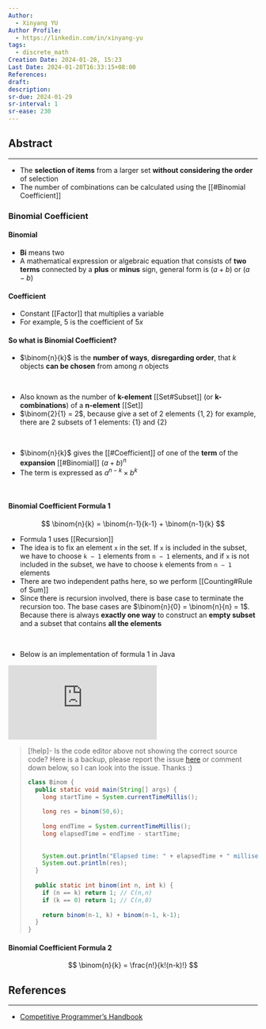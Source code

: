 ```yaml
---
Author:
  - Xinyang YU
Author Profile:
  - https://linkedin.com/in/xinyang-yu
tags:
  - discrete_math
Creation Date: 2024-01-28, 15:23
Last Date: 2024-01-28T16:33:15+08:00
References: 
draft: 
description: 
sr-due: 2024-01-29
sr-interval: 1
sr-ease: 230
---
```

## Abstract
---
- The **selection of items** from a larger set **without considering the order** of selection
- The number of combinations can be calculated using the [[#Binomial Coefficient]]

### Binomial Coefficient
#### Binomial
- **Bi** means two
- A mathematical expression or algebraic equation that consists of **two terms** connected by a **plus** or **minus** sign, general form is $(a+b)$ or $(a-b)$
#### Coefficient
- Constant [[Factor]] that multiplies a variable
- For example,  $5$ is the coefficient of $5x$



#### So what is Binomial Coefficient?
- $\binom{n}{k}$ is the **number of ways**, **disregarding order**, that $k$ objects **can be chosen** from among $n$ objects
</br>


- Also known as the number of **k-element** [[Set#Subset]] (or **k-combinations**) of a **n-element** [[Set]] 
- $\binom{2}{1} = 2$, because give a set of 2 elements $\{1,2\}$ for example, there are 2 subsets of 1 elements: $\{1\}$ and $\{2\}$ 

</br>

- $\binom{n}{k}$ gives the [[#Coefficient]] of one of the **term** of the **expansion** [[#Binomial]] $(a+b)^n$ 
- The term is expressed as $a^{n-k} \times b^{k}$
</br>

#### Binomial Coefficient Formula 1
$$
\binom{n}{k} = \binom{n-1}{k-1} + \binom{n-1}{k}
$$
- Formula 1 uses [[Recursion]]
- The idea is to fix an element `x` in the set. If `x` is included in the subset, we have to choose `k − 1` elements from `n − 1` elements, and if `x` is not included in the subset, we have to choose `k` elements from `n − 1` elements
- There are two independent paths here, so we perform [[Counting#Rule of Sum]]
- Since there is recursion involved, there is base case to terminate the recursion too. The base cases are $\binom{n}{0} = \binom{n}{n} = 1$. Because there is always **exactly one way** to construct an **empty subset** and a subset that contains **all the elements**
</br>

- Below is an implementation of formula 1 in Java
<div class="onecompilerCode-wrapper">
<iframe
 class="onecompilerCode"
 frameBorder="0" 
 src="https://onecompiler.com/embed/java/422rh3h5s?codeChangeEvent=true&theme=dark&hideLanguageSelection=true&hideNew=true&hideNewFileOption=true&availableLanguages=true&hideTitle=true&hideStdin=true" 
 ></iframe>
 </div>

>[!help]- Is the code editor above not showing the correct source code?
> Here is a backup, please report the issue [here](https://github.com/xy-241/CS-Notes/issues) or comment down below, so I can look into the issue. Thanks :)
>```java
> class Binom {
>   public static void main(String[] args) {
>     long startTime = System.currentTimeMillis();
>       
>     long res = binom(50,6);
>     
>     long endTime = System.currentTimeMillis();
>     long elapsedTime = endTime - startTime;
>     
>     
>     System.out.println("Elapsed time: " + elapsedTime + " milliseconds");
>     System.out.println(res);
>   }
>   
>   public static int binom(int n, int k) {
>     if (n == k) return 1; // C(n,n)
>     if (k == 0) return 1; // C(n,0)
>  
>     return binom(n-1, k) + binom(n-1, k-1);
>   }
> }
>```

#### Binomial Coefficient Formula 2
$$
\binom{n}{k} = \frac{n!}{k!(n-k)!}
$$


## References
---
- [Competitive Programmer’s Handbook](https://cses.fi/book/book.pdf)